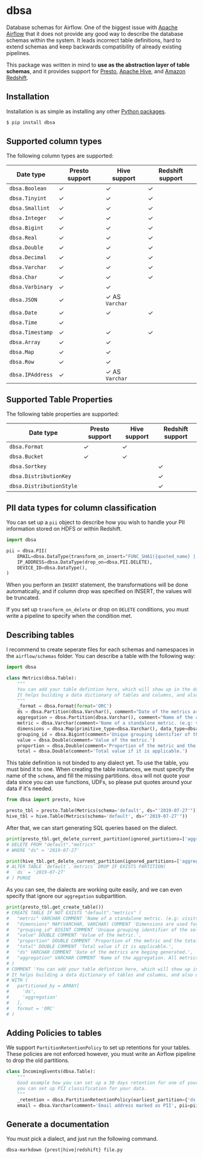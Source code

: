 # dbsa

Database schemas for Airflow. One of the biggest issue with [Apache Airflow](https://airflow.apache.org/index.html) that it does not provide any good way to describe the database schemas within the system. It leads incorrect table definitions, hard to extend schemas and keep backwards compatibility of already existing pipelines.

This package was written in mind to **use as the abstraction layer of table schemas**, and it provides support for [Presto](http://prestodb.github.io/), [Apache Hive](https://hive.apache.org/), and [Amazon Redshift](https://aws.amazon.com/redshift/).

## Installation

Installation is as simple as installing any other [Python packages](https://www.python.org/).

```bash
$ pip install dbsa
```

## Supported column types

The following column types are supported:

| Date type        | Presto support | Hive support   | Redshift support |
| ---------------- | -------------- | -------------- | ---------------- |
| `dbsa.Boolean`   | ✓              | ✓              | ✓                |
| `dbsa.Tinyint`   | ✓              | ✓              | ✓                |
| `dbsa.Smallint`  | ✓              | ✓              | ✓                |
| `dbsa.Integer`   | ✓              | ✓              | ✓                |
| `dbsa.Bigint`    | ✓              | ✓              | ✓                |
| `dbsa.Real`      | ✓              | ✓              | ✓                |
| `dbsa.Double`    | ✓              | ✓              | ✓                |
| `dbsa.Decimal`   | ✓              | ✓              | ✓                |
| `dbsa.Varchar`   | ✓              | ✓              | ✓                |
| `dbsa.Char`      | ✓              | ✓              | ✓                |
| `dbsa.Varbinary` | ✓              | ✓              |                  |
| `dbsa.JSON`      | ✓              | ✓ AS `Varchar` |                  |
| `dbsa.Date`      | ✓              | ✓              | ✓                |
| `dbsa.Time`      | ✓              |                |                  |
| `dbsa.Timestamp` | ✓              | ✓              | ✓                |
| `dbsa.Array`     | ✓              | ✓              |                  |
| `dbsa.Map`       | ✓              | ✓              |                  |
| `dbsa.Row`       | ✓              | ✓              |                  |
| `dbsa.IPAddress` | ✓              | ✓ AS `Varchar` |                  |


## Supported Table Properties

The following table properties are supported:

| Date type                | Presto support | Hive support | Redshift support |
| ------------------------ | -------------- | ------------ | ---------------- |
| `dbsa.Format`            | ✓              | ✓            |                  |
| `dbsa.Bucket`            | ✓              | ✓            |                  |
| `dbsa.Sortkey`           |                |              | ✓                |
| `dbsa.DistributionKey`   |                |              | ✓                |
| `dbsa.DistributionStyle` |                |              | ✓                |

## PII data types for column classification

You can set up a `pii` object to describe how you wish to handle your PII information stored on HDFS or within Redshift.

```python
import dbsa

pii = dbsa.PII(
    EMAIL=dbsa.DataType(transform_on_insert="FUNC_SHA1({quoted_name} || CAST(created_at AS VARCHAR))"),
    IP_ADDRESS=dbsa.DataType(drop_on=dbsa.PII.DELETE),
    DEVICE_ID=dbsa.DataType(),
)
```

When you perform an `INSERT` statement, the transformations will be done automatically, and if column drop was specified on INSERT, the values will be truncated.

If you set up `transform_on_delete` or drop on `DELETE` conditions, you must write a pipeline to specify when the condition met.

## Describing tables

I recommend to create seperate files for each schemas and namespaces in the `airflow/schemas` folder. You can describe a table with the following way:

```python
import dbsa

class Metrics(dbsa.Table):
    """
    You can add your table defintion here, which will show up in the documentation automatically.
    It helps building a data dictionary of tables and columns, and also document your codebase.
    """
    _format = dbsa.Format(format='ORC')
    ds = dbsa.Partition(dbsa.Varchar(), comment="Date of the metrics are beging generated.")
    aggregation = dbsa.Partition(dbsa.Varchar(), comment="Name of the aggregation. All metrics within an aggregation are populated at the same time - however aggregations can land at different times!")
    metric = dbsa.Varchar(comment='Name of a standalone metric. (e.g: visits)')
    dimensions = dbsa.Map(primitive_type=dbsa.Varchar(), data_type=dbsa.Varchar(), comment='Dimensions are used for the calculations')
    grouping_id = dbsa.Bigint(comment='Unique grouping identifier of the selected dimensions.')
    value = dbsa.Double(comment='Value of the metric.')
    proportion = dbsa.Double(comment='Proportion of the metric and the total value if it is applicable.')
    total = dbsa.Double(comment='Total value if it is applicable.')
```

This table definition is not binded to any dialect yet. To use the table, you must bind it to one. When creating the table instances, we must specify the name of the `schema`, and fill the missing partitions. `dbsa` will not quote your data since you can use functions, UDFs, so please put quotes around your data if it's needed.

```python
from dbsa import presto, hive

presto_tbl = presto.Table(Metrics(schema='default', ds="'2019-07-27'"))
hive_tbl = hive.Table(Metrics(schema='default', ds="'2019-07-27'"))
```

After that, we can start generating SQL queries based on the dialect.

```python
print(presto_tbl.get_delete_current_partition(ignored_partitions=['aggregation']))
# DELETE FROM "default"."metrics"
# WHERE "ds" = '2019-07-27'

print(hive_tbl.get_delete_current_partition(ignored_partitions=['aggregation']))
# ALTER TABLE `default`.`metrics` DROP IF EXISTS PARTITION(
#  `ds` = '2019-07-27'
# ) PURGE
```
As you can see, the dialects are working quite easily, and we can even specify that ignore our `aggregation` subpartition.

```python
print(presto_tbl.get_create_table())
# CREATE TABLE IF NOT EXISTS "default"."metrics" (
#   "metric" VARCHAR COMMENT 'Name of a standalone metric. (e.g: visits)',
#   "dimensions" MAP(VARCHAR, VARCHAR) COMMENT 'Dimensions are used for the calculations',
#   "grouping_id" BIGINT COMMENT 'Unique grouping identifier of the selected dimensions.',
#   "value" DOUBLE COMMENT 'Value of the metric.',
#   "proportion" DOUBLE COMMENT 'Proportion of the metric and the total value if it is applicable.',
#   "total" DOUBLE COMMENT 'Total value if it is applicable.',
#   "ds" VARCHAR COMMENT 'Date of the metrics are beging generated.',
#   "aggregation" VARCHAR COMMENT 'Name of the aggregation. All metrics within an aggregation are populated at the same time - however aggregations can land at different times!'
# )
# COMMENT 'You can add your table defintion here, which will show up in the documentation automatically.
# It helps building a data dictionary of tables and columns, and also document your codebase.'
# WITH (
#   partitioned_by = ARRAY[
#     'ds',
#     'aggregation'
#   ],
#   format = 'ORC'
# )
```

## Adding Policies to tables

We support `PartitionRetentionPolicy` to set up retentions for your tables. These policies are not enforced however, you must write an Airflow pipeline to drop the old partitions.

```python
class IncomingEvents(dbsa.Table):
    """
    Good example how you can set up a 30 days retention for one of your tables. Also, you can see how
    you can set up PII classification for your data.
    """
    _retention = dbsa.PartitionRetentionPolicy(earliest_partition={'ds': "'{{ macros.ds_add(ds, -30) }}'"})
    email = dbsa.Varchar(comment='Email address marked as PII', pii=pii.EMAIL)
```

## Generate a documentation

You must pick a dialect, and just run the following command.

```bash
dbsa-markdown {prest|hive|redshift} file.py
```
